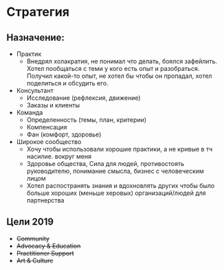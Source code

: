 # Стратегия

## Назначение:

* Практик
  * Внедрял холакратия, не понимал что делать, боялся зафейлить. Хотел пообщаться с теми у кого есть опыт и разобраться. Получил какой-то опыт, не хотел бы чтобы он пропадал, хотел поделиться и обсудить его.
* Консультант
  * Исследование \(рефлексия, движение\)
  * Заказы и клиенты
* Команда
  * Определенность \(темы, план, критерии\)
  * Компенсация
  * Фан \(комфорт, здоровье\)
* Широкое сообщество
  * Хочу чтобы использовали хорошие практики, а не кривые в тч насилие. вокруг меня
  * Здоровье общества, Сила для людей, противостоять руководителю, понимание смысла, бизнес с человеческим лицом
  * Хотел распостранять знания и вдохновлять других чтобы было больше хороших \(меньше херовых\) организаций/людей для партнерства

## Цели 2019

* ~~Community~~
* ~~Advocacy & Education~~
* ~~Practitioner Support~~
* ~~Art & Culture~~

